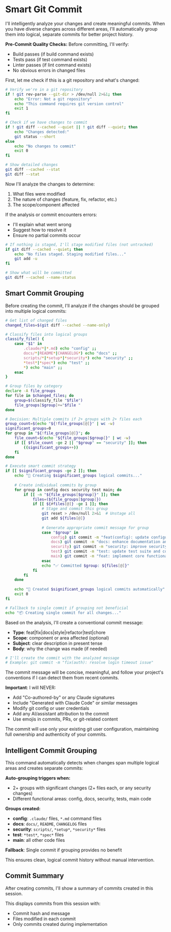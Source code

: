 # Smart Git Commit

I'll intelligently analyze your changes and create meaningful commits. When you have diverse changes across different areas, I'll automatically group them into logical, separate commits for better project history.

**Pre-Commit Quality Checks:**
Before committing, I'll verify:
- Build passes (if build command exists)
- Tests pass (if test command exists)
- Linter passes (if lint command exists)
- No obvious errors in changed files

First, let me check if this is a git repository and what's changed:

```bash
# Verify we're in a git repository
if ! git rev-parse --git-dir > /dev/null 2>&1; then
    echo "Error: Not a git repository"
    echo "This command requires git version control"
    exit 1
fi

# Check if we have changes to commit
if ! git diff --cached --quiet || ! git diff --quiet; then
    echo "Changes detected:"
    git status --short
else
    echo "No changes to commit"
    exit 0
fi

# Show detailed changes
git diff --cached --stat
git diff --stat
```

Now I'll analyze the changes to determine:
1. What files were modified
2. The nature of changes (feature, fix, refactor, etc.)
3. The scope/component affected

If the analysis or commit encounters errors:
- I'll explain what went wrong
- Suggest how to resolve it
- Ensure no partial commits occur

```bash
# If nothing is staged, I'll stage modified files (not untracked)
if git diff --cached --quiet; then
    echo "No files staged. Staging modified files..."
    git add -u
fi

# Show what will be committed
git diff --cached --name-status
```

## Smart Commit Grouping

Before creating the commit, I'll analyze if the changes should be grouped into multiple logical commits:

```bash
# Get list of changed files
changed_files=$(git diff --cached --name-only)

# Classify files into logical groups
classify_file() {
    case "$1" in
        .claude/*|*.md) echo "config" ;;
        docs/*|README*|CHANGELOG*) echo "docs" ;;
        scripts/*|*setup*|*security*) echo "security" ;;
        *test*|*spec*) echo "test" ;;
        *) echo "main" ;;
    esac
}

# Group files by category
declare -A file_groups
for file in $changed_files; do
    group=$(classify_file "$file")
    file_groups[$group]+="$file "
done

# Decision: Multiple commits if 2+ groups with 2+ files each
group_count=$(echo "${!file_groups[@]}" | wc -w)
significant_groups=0
for group in "${!file_groups[@]}"; do
    file_count=$(echo "${file_groups[$group]}" | wc -w)
    if [[ $file_count -ge 2 || "$group" == "security" ]]; then
        ((significant_groups++))
    fi
done

# Execute smart commit strategy
if [[ $significant_groups -ge 2 ]]; then
    echo "🔄 Creating $significant_groups logical commits..."
    
    # Create individual commits by group
    for group in config docs security test main; do
        if [[ -n "${file_groups[$group]}" ]]; then
            files=(${file_groups[$group]})
            if [[ ${#files[@]} -ge 1 ]]; then
                # Stage and commit this group
                git reset > /dev/null 2>&1  # Unstage all
                git add ${files[@]}
                
                # Generate appropriate commit message for group
                case "$group" in
                    config) git commit -m "feat(config): update configuration and commands" ;;
                    docs) git commit -m "docs: enhance documentation and setup guides" ;;
                    security) git commit -m "security: improve security measures and validation" ;;
                    test) git commit -m "test: update test suite and coverage" ;;
                    main) git commit -m "feat: implement core functionality changes" ;;
                esac
                echo "✅ Committed $group: ${files[@]}"
            fi
        fi
    done
    
    echo "🎯 Created $significant_groups logical commits automatically"
    exit 0
fi

# Fallback to single commit if grouping not beneficial
echo "📦 Creating single commit for all changes..."
```

Based on the analysis, I'll create a conventional commit message:
- **Type**: feat|fix|docs|style|refactor|test|chore
- **Scope**: component or area affected (optional)
- **Subject**: clear description in present tense
- **Body**: why the change was made (if needed)

```bash
# I'll create the commit with the analyzed message
# Example: git commit -m "fix(auth): resolve login timeout issue"
```

The commit message will be concise, meaningful, and follow your project's conventions if I can detect them from recent commits.

**Important**: I will NEVER:
- Add "Co-authored-by" or any Claude signatures
- Include "Generated with Claude Code" or similar messages
- Modify git config or user credentials
- Add any AI/assistant attribution to the commit
- Use emojis in commits, PRs, or git-related content

The commit will use only your existing git user configuration, maintaining full ownership and authenticity of your commits.

## Intelligent Commit Grouping

This command automatically detects when changes span multiple logical areas and creates separate commits:

**Auto-grouping triggers when:**
- 2+ groups with significant changes (2+ files each, or any security changes)
- Different functional areas: config, docs, security, tests, main code

**Groups created:**
- **config**: `.claude/` files, `*.md` command files  
- **docs**: `docs/`, `README`, `CHANGELOG` files
- **security**: `scripts/`, `*setup*`, `*security*` files
- **test**: `*test*`, `*spec*` files
- **main**: all other code files

**Fallback**: Single commit if grouping provides no benefit

This ensures clean, logical commit history without manual intervention.

## Commit Summary

After creating commits, I'll show a summary of commits created in this session.

This displays commits from this session with:
- Commit hash and message  
- Files modified in each commit
- Only commits created during implementation